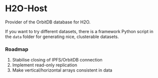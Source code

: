 # H2O-Host

Provider of the OrbitDB database for H2O.

If you want to try different datasets, there is a framework Python script in the `data` folder for generating nice, clusterable datasets.


### Roadmap

1. Stabilise closing of IPFS/OrbitDB connection
2. Implement read-only replication
3. Make vertical/horizontal arrays consistent in data
